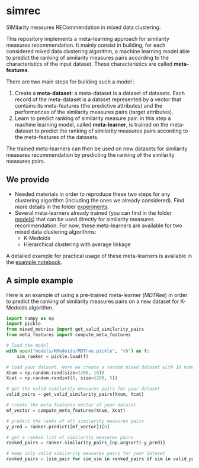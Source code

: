 # simrec
SIMilarity measures RECommendation in mixed data clustering.

This repository implements a meta-learning approach for similarity measures recommendation. It mainly consist in building, for each considered mixed data clustering algorithm, a machine learning model able to predict the ranking of similarity measures pairs according to the characteristics of the input dataset. These characteristics are called **meta-features**. 

There are two main steps for building such a model :

1. Create a **meta-dataset**: a meta-dataset is a dataset of datasets. Each record of the meta-dataset is a dataset represented by a vector that contains its meta-features (the predictive attributes) and the performances of the similarity measures pairs (target attributes).
2. Learn to predict ranking of similarity measure pair: in this step a machine learning model, called **meta-learner**, is trained on the meta-dataset to predict the ranking of similarity measures pairs according to the meta-features of the datasets.

The trained meta-learners can then be used on new datasets for similarity measures recommendation by predicting the ranking of the similarity measures pairs.

## We provide

- Needed materials in order to reproduce these two steps for any clustering algorithm (including the ones we already considered). Find more details in the folder [experiments](experiments/).
- Several meta-learners already trained (you can find in the folder [models](models/)) that can be used directly for similarity measures recommendation. For now, these meta-learners are available for two mixed data clustering algorithms:
    - K-Medoids
    - Hierarchical clustering with average linkage

A detailed example for practical usage of these meta-learners is available in the [example notebook](example.ipynb).

## A simple example
Here is an example of using a pre-trained meta-learner (_MDTRee_) in order to predict the ranking of similarity measures pairs on a new dataset for K-Medoids algorithm.

``` python
import numpy as np
import pickle
from mixed_metrics import get_valid_similarity_pairs
from meta_features import compute_meta_features

# load the model
with open("models/KMedoids/MDTree.pickle", "rb") as f:
    sim_ranker = pickle.load(f)

# load your dataset. Here we create a random mixed dataset with 10 numeric attributes and 5 categorical attributes
Xnum = np.random.rand(size=(200, 10))
Xcat = np.random.randint(8, size=(200, 5))

# get the valid similarity measures pairs for your dataset
valid_pairs = get_valid_similarity_pairs(Xnum, Xcat)

# create the meta-features vector of your dataset
mf_vector = compute_meta_features(Xnum, Xcat)

# predict the ranks of all similarity measures pairs
y_pred = ranker.predict([mf_vector])[0]

# get a ranked list of similarity measures pairs
ranked_pairs = ranker.similarity_pairs_[np.argsort(-y_pred)]

# keep only valid similarity measures pairs for your dataset
ranked_pairs = [sim_pair for sim_sim in ranked_pairs if sim in valid_pairs]
```
